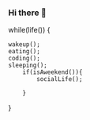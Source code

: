### Hi there 👋

<!--
**seeriman/seeriman** is a ✨ _special_ ✨ repository because its `README.md` (this file) appears on your GitHub profile.

Here are some ideas to get you started:

- 🔭 I’m currently working on ...
- 🌱 I’m currently learning ...
- 👯 I’m looking to collaborate on ...
- 🤔 I’m looking for help with ...
- 💬 Ask me about ...
- 📫 How to reach me: ...
- 😄 Pronouns: ...
- ⚡ Fun fact: ...
-->
while(life()) { 

	wakeup(); 
	eating(); 
	coding(); 
	sleeping(); 
		if(isAweekend()){ 
			socialLife(); 

		} 
}
